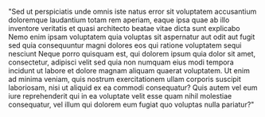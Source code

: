 "Sed ut perspiciatis unde omnis iste natus error sit voluptatem accusantium doloremque laudantium
totam rem aperiam, eaque ipsa quae ab illo inventore veritatis et quasi architecto beatae vitae dicta sunt explicabo
Nemo enim ipsam voluptatem quia voluptas sit aspernatur aut odit aut fugit
sed quia consequuntur magni dolores eos qui ratione voluptatem sequi nesciunt
Neque porro quisquam est, qui dolorem ipsum quia dolor sit amet, consectetur, adipisci velit
sed quia non numquam eius modi tempora incidunt ut labore et dolore magnam aliquam quaerat voluptatem. Ut enim ad minima veniam, quis nostrum exercitationem ullam corporis suscipit laboriosam, nisi ut aliquid ex ea commodi consequatur?
Quis autem vel eum iure reprehenderit qui in ea voluptate velit esse quam nihil molestiae consequatur, vel illum qui dolorem eum fugiat quo voluptas nulla pariatur?"